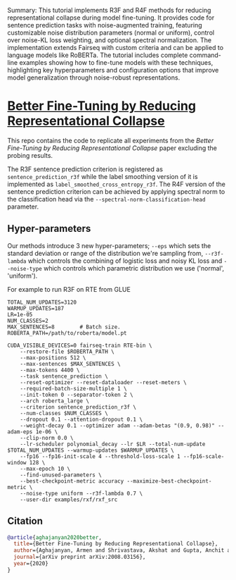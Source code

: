 Summary: This tutorial implements R3F and R4F methods for reducing representational collapse during model fine-tuning. It provides code for sentence prediction tasks with noise-augmented training, featuring customizable noise distribution parameters (normal or uniform), control over noise-KL loss weighting, and optional spectral normalization. The implementation extends Fairseq with custom criteria and can be applied to language models like RoBERTa. The tutorial includes complete command-line examples showing how to fine-tune models with these techniques, highlighting key hyperparameters and configuration options that improve model generalization through noise-robust representations.

[Better Fine-Tuning by Reducing Representational Collapse](https://arxiv.org/abs/2008.03156)
=====================
This repo contains the code to replicate all experiments from the _Better Fine-Tuning by Reducing Representational Collapse_ paper excluding the probing results.

The R3F sentence prediction criterion is registered as `sentence_prediction_r3f` while the label smoothing version of it is implemented as `label_smoothed_cross_entropy_r3f`. The R4F version of the sentence prediction criterion can be achieved by applying spectral norm to the classification head via the `--spectral-norm-classification-head` parameter.

## Hyper-parameters
Our methods introduce 3 new hyper-parameters; `--eps` which sets the standard deviation or range of the distribution we're sampling from, `--r3f-lambda` which controls the combining of logistic loss and noisy KL loss and `--noise-type` which controls which parametric distribution we use ('normal', 'uniform').

For example to run R3F on RTE from GLUE

```
TOTAL_NUM_UPDATES=3120
WARMUP_UPDATES=187
LR=1e-05
NUM_CLASSES=2
MAX_SENTENCES=8        # Batch size.
ROBERTA_PATH=/path/to/roberta/model.pt

CUDA_VISIBLE_DEVICES=0 fairseq-train RTE-bin \
    --restore-file $ROBERTA_PATH \
    --max-positions 512 \
    --max-sentences $MAX_SENTENCES \
    --max-tokens 4400 \
    --task sentence_prediction \
    --reset-optimizer --reset-dataloader --reset-meters \
    --required-batch-size-multiple 1 \
    --init-token 0 --separator-token 2 \
    --arch roberta_large \
    --criterion sentence_prediction_r3f \
    --num-classes $NUM_CLASSES \
    --dropout 0.1 --attention-dropout 0.1 \
    --weight-decay 0.1 --optimizer adam --adam-betas "(0.9, 0.98)" --adam-eps 1e-06 \
    --clip-norm 0.0 \
    --lr-scheduler polynomial_decay --lr $LR --total-num-update $TOTAL_NUM_UPDATES --warmup-updates $WARMUP_UPDATES \
    --fp16 --fp16-init-scale 4 --threshold-loss-scale 1 --fp16-scale-window 128 \
    --max-epoch 10 \
    --find-unused-parameters \
    --best-checkpoint-metric accuracy --maximize-best-checkpoint-metric \
    --noise-type uniform --r3f-lambda 0.7 \
    --user-dir examples/rxf/rxf_src
```

## Citation
```bibtex
@article{aghajanyan2020better,
  title={Better Fine-Tuning by Reducing Representational Collapse},
  author={Aghajanyan, Armen and Shrivastava, Akshat and Gupta, Anchit and Goyal, Naman and Zettlemoyer, Luke and Gupta, Sonal},
  journal={arXiv preprint arXiv:2008.03156},
  year={2020}
}
```
